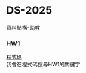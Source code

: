 # DS-2025
資料結構-助教
### HW1
[程式碼](https://github.com/mason45ok/DS-2025/blob/main/autogen_project-main/dataAgent.py)  
我會在程式碼搜尋HW1的關鍵字
